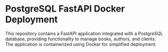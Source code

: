# PostgreSQL FastAPI Docker Deployment
This repository contains a FastAPI application integrated with a PostgreSQL database, providing functionality to manage books, authors, and clients. The application is containerized using Docker for simplified deployment.
